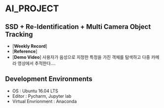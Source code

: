 # AI_PROJECT 
## SSD + Re-Identification + Multi Camera Object Tracking

- [**Weekly Record**] 
- [**Reference**] 
- [**Demo Video**]
사용자가 음성으로 지정한 특정을 가진 객체를 탐색하고 다중 카메라 영상에서 추적한다....

## Development Environments  
- OS : Ubuntu 16.04 LTS  
- Editor : Pycharm, Jupyter lab     
- Virtual Envrionment : Anaconda  

